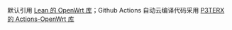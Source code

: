 默认引用 <a href="https://github.com/coolsnowwolf/lede">Lean 的 OpenWrt 库</a>；Github Actions 自动云编译代码采用 <a href="https://github.com/P3TERX/Actions-OpenWrt">P3TERX 的 Actions-OpenWrt 库</a>
